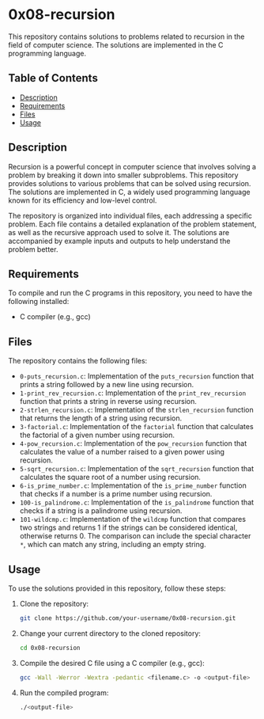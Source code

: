 # 0x08-recursion

This repository contains solutions to problems related to recursion in the field of computer science. The solutions are implemented in the C programming language.

## Table of Contents

- [Description](#description)
- [Requirements](#requirements)
- [Files](#files)
- [Usage](#usage)

## Description

Recursion is a powerful concept in computer science that involves solving a problem by breaking it down into smaller subproblems. This repository provides solutions to various problems that can be solved using recursion. The solutions are implemented in C, a widely used programming language known for its efficiency and low-level control.

The repository is organized into individual files, each addressing a specific problem. Each file contains a detailed explanation of the problem statement, as well as the recursive approach used to solve it. The solutions are accompanied by example inputs and outputs to help understand the problem better.

## Requirements

To compile and run the C programs in this repository, you need to have the following installed:

- C compiler (e.g., gcc)

## Files

The repository contains the following files:

- `0-puts_recursion.c`: Implementation of the `puts_recursion` function that prints a string followed by a new line using recursion.
- `1-print_rev_recursion.c`: Implementation of the `print_rev_recursion` function that prints a string in reverse using recursion.
- `2-strlen_recursion.c`: Implementation of the `strlen_recursion` function that returns the length of a string using recursion.
- `3-factorial.c`: Implementation of the `factorial` function that calculates the factorial of a given number using recursion.
- `4-pow_recursion.c`: Implementation of the `pow_recursion` function that calculates the value of a number raised to a given power using recursion.
- `5-sqrt_recursion.c`: Implementation of the `sqrt_recursion` function that calculates the square root of a number using recursion.
- `6-is_prime_number.c`: Implementation of the `is_prime_number` function that checks if a number is a prime number using recursion.
- `100-is_palindrome.c`: Implementation of the `is_palindrome` function that checks if a string is a palindrome using recursion.
- `101-wildcmp.c`: Implementation of the `wildcmp` function that compares two strings and returns 1 if the strings can be considered identical, otherwise returns 0. The comparison can include the special character `*`, which can match any string, including an empty string.

## Usage

To use the solutions provided in this repository, follow these steps:

1. Clone the repository:

   ```bash
   git clone https://github.com/your-username/0x08-recursion.git
   ```

2. Change your current directory to the cloned repository:

   ```bash
   cd 0x08-recursion
   ```

3. Compile the desired C file using a C compiler (e.g., gcc):

   ```bash
   gcc -Wall -Werror -Wextra -pedantic <filename.c> -o <output-file>
   ```

4. Run the compiled program:

   ```bash
   ./<output-file>
   ```
